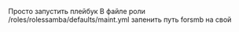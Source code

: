 Просто запустить плейбук
В файле роли /roles/rolessamba/defaults/maint.yml запенить путь forsmb на свой